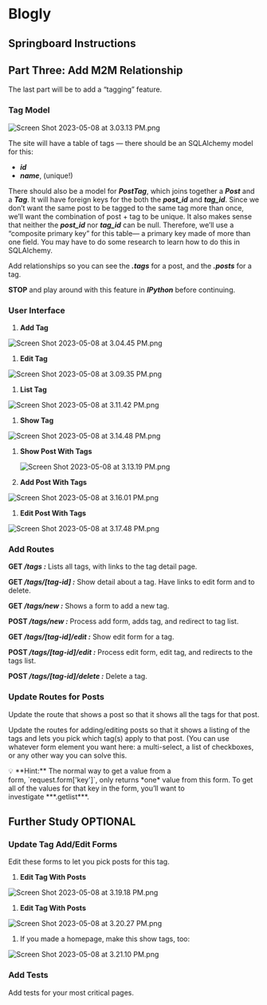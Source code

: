 # Blogly
## Springboard Instructions

## **Part Three: Add M2M Relationship**

The last part will be to add a “tagging” feature.

### **Tag Model**

![Screen Shot 2023-05-08 at 3.03.13 PM.png](https://s3-us-west-2.amazonaws.com/secure.notion-static.com/a4b764dd-ee1f-450a-a913-e14353e18216/Screen_Shot_2023-05-08_at_3.03.13_PM.png)

The site will have a table of tags — there should be an SQLAlchemy model for this:

- ***id***
- ***name***, (unique!)

There should also be a model for ***PostTag***, which joins together a ***Post*** and a ***Tag***. It will have foreign keys for the both the ***post_id*** and ***tag_id***. Since we don’t want the same post to be tagged to the same tag more than once, we’ll want the combination of post + tag to be unique. It also makes sense that neither the ***post_id*** nor ***tag_id*** can be null. Therefore, we’ll use a “composite primary key” for this table— a primary key made of more than one field. You may have to do some research to learn how to do this in SQLAlchemy.

Add relationships so you can see the ***.tags*** for a post, and the ***.posts*** for a tag.

**STOP** and play around with this feature in ***IPython*** before continuing.

### **User Interface**

1. **Add Tag**

![Screen Shot 2023-05-08 at 3.04.45 PM.png](https://s3-us-west-2.amazonaws.com/secure.notion-static.com/adcb908c-31bc-469e-934a-f7df80b75dd2/Screen_Shot_2023-05-08_at_3.04.45_PM.png)

1. **Edit Tag**

![Screen Shot 2023-05-08 at 3.09.35 PM.png](https://s3-us-west-2.amazonaws.com/secure.notion-static.com/41092caa-0fb7-43ff-a794-1a2be68296cf/Screen_Shot_2023-05-08_at_3.09.35_PM.png)

1. **List Tag**

![Screen Shot 2023-05-08 at 3.11.42 PM.png](https://s3-us-west-2.amazonaws.com/secure.notion-static.com/c61055c9-d050-415a-88f2-f5fdfb644dd5/Screen_Shot_2023-05-08_at_3.11.42_PM.png)

1. **Show Tag**

![Screen Shot 2023-05-08 at 3.14.48 PM.png](https://s3-us-west-2.amazonaws.com/secure.notion-static.com/527c480e-63a4-4d62-a97a-25f278ad4d3d/Screen_Shot_2023-05-08_at_3.14.48_PM.png)

1.  **Show Post With Tags**
    
    ![Screen Shot 2023-05-08 at 3.13.19 PM.png](https://s3-us-west-2.amazonaws.com/secure.notion-static.com/e236b58b-1650-480d-98a7-9b276a634347/Screen_Shot_2023-05-08_at_3.13.19_PM.png)
    
2. **Add Post With Tags**

![Screen Shot 2023-05-08 at 3.16.01 PM.png](https://s3-us-west-2.amazonaws.com/secure.notion-static.com/82c29a03-c0f8-4e9f-b985-749ab10a571d/Screen_Shot_2023-05-08_at_3.16.01_PM.png)

1. **Edit Post With Tags**

![Screen Shot 2023-05-08 at 3.17.48 PM.png](https://s3-us-west-2.amazonaws.com/secure.notion-static.com/2ed79536-7149-430c-85e8-ef1a220484da/Screen_Shot_2023-05-08_at_3.17.48_PM.png)

### ****Add Routes****

**GET */tags :*** Lists all tags, with links to the tag detail page.

**GET */tags/[tag-id] :*** Show detail about a tag. Have links to edit form and to delete.

**GET */tags/new :*** Shows a form to add a new tag.

**POST */tags/new :*** Process add form, adds tag, and redirect to tag list.

**GET */tags/[tag-id]/edit :*** Show edit form for a tag.

**POST */tags/[tag-id]/edit :*** Process edit form, edit tag, and redirects to the tags list.

**POST */tags/[tag-id]/delete :*** Delete a tag.

### **Update Routes for Posts**

Update the route that shows a post so that it shows all the tags for that post.

Update the routes for adding/editing posts so that it shows a listing of the tags and lets you pick which tag(s) apply to that post. (You can use whatever form element you want here: a multi-select, a list of checkboxes, or any other way you can solve this.

<aside>
💡 **Hint:** The normal way to get a value from a form, `request.form['key']`, only returns *one* value from this form. To get all of the values for that key in the form, you’ll want to investigate ***.getlist***.

</aside>

## **Further Study** OPTIONAL

### **Update Tag Add/Edit Forms**

Edit these forms to let you pick posts for this tag.

1. **Edit Tag With Posts**

![Screen Shot 2023-05-08 at 3.19.18 PM.png](https://s3-us-west-2.amazonaws.com/secure.notion-static.com/3a210fe9-2725-439b-a68e-0e8cccf8faab/Screen_Shot_2023-05-08_at_3.19.18_PM.png)

1. **Edit Tag With Posts**

![Screen Shot 2023-05-08 at 3.20.27 PM.png](https://s3-us-west-2.amazonaws.com/secure.notion-static.com/129c06c1-7df8-4c8e-8f0f-966c1048b870/Screen_Shot_2023-05-08_at_3.20.27_PM.png)

1. If you made a homepage, make this show tags, too:

![Screen Shot 2023-05-08 at 3.21.10 PM.png](https://s3-us-west-2.amazonaws.com/secure.notion-static.com/b925b395-caac-44ef-8d53-180452246829/Screen_Shot_2023-05-08_at_3.21.10_PM.png)

### **Add Tests**

Add tests for your most critical pages.
